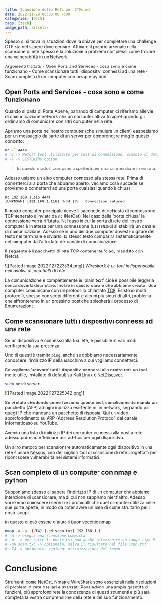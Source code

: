 ```yaml
---
title: Scansione delle Reti per CTFs.md
date: 2022-11-29 00:00:00 -500
categories: [Tech]
tags: [tech]
image_path: /assets/
--- 
```


Spesso ci si trova in situazioni dove la chiave per completare una challenge CTF sta nel sapere dove cercare. Affinare il proprio arsenale nella scansione di rete spesso è la soluzione a problemi complessi come trovare una vulnerabilità in un Network.

Argomenti trattati:
	- Open Ports and Services - cosa sono e come funzionano
	- Come scansionare tutti i dispositivi connessi ad una rete
	- Scan completo di un computer con nmap e python

## Open Ports and Services - cosa sono e come funzionano

Quando si parla di Porte Aperte, parlando di computer, ci riferiamo alle vie di comunicazione network che un computer attiva (o apre) quando gli ordiniamo di comunicare con altri computer nella rete.

Apriamo una porta nel nostro computer (che simulerà un client) easpettiamo per un messaggio da parte di un server per comprendere meglio questo concetto:

```bash
nc -l 4444
# nc -> NetCat tool utilizzato per test di connessione, scambio di dati...
# -l -> LISTENING option 
```

>In questo modo il computer aspetterà per una connessione in entrata.

Adesso usiamo un altro computer connesso alla stessa rete. Prima di connetterci alla porta che abbiamo aperto, vediamo cosa succede se proviamo a connetterci ad una porta qualsiasi quando è chiusa.

```bash
nc 192.168.1.116 4444
(UNKNOWN) [192.168.1.116] 4444 (?) : Connection refused
```

Il nostro computer principale riceve il pacchetto di richiesta di connessione TCP generato e inviato da `nc` ([NetCat](https://it.wikipedia.org/wiki/Netcat)).
Nel caso della 'porta chiusa' la connessione verrà rifiutata.
Nel caso in cui la porta di rete del nostro computer è in attesa per una connessione (`LISTENING`) si stabilirà un canale di comunicazione. Adesso se in uno dei due computer doveste digitare del testo nel terminale e inviarlo, lo stesso testo comparirà sistematicamente nel computer dall'altro lato del canale di comunicazione. 

Il seguente è il pacchetto di rete TCP contenente 'ciao', mandato con Netcat.

![[Pasted image 20221127223534.png]]
_Wireshark è un tool indispensabile nell'analisi di pacchetti di rete_

La comunicazione è completamente in 'plain text' cioè è possibile leggerla senza doverla decriptare. Inoltre in questo canale che abbiamo creato i due computer comunicano con un protocollo chiamato [TCP](https://it.wikipedia.org/wiki/Transmission_Control_Protocol). Esistono molti protocolli, spesso con scopi differenti e alcuni più sicuri di altri, problema che affronteremo in un prossimo post che spiegherà il processo di Enumerazione.

## Come scansionare tutti i dispositivi connessi ad una rete

Se un dispositivo è connesso alla tua rete, è possibile in vari modi verificarne la sua presenza.

Uno di questi è tramite `ping`, anche se dobbiamo necessariamente conoscere l'indirizzo IP della macchina a cui vogliamo connetterci.

Se vogliamo 'scovare' tutti i dispositivi connessi alla nostra rete un tool molto utile, installato di default su Kali Linux è [NetDiscover](https://www.kali.org/tools/netdiscover/).

```bash
sudo netdiscover
```

![[Pasted image 20221127225042.png]]

Se vi state chiedendo come funziona questo tool, semplicemente manda un pacchetto (ARP) ad ogni indirizzo esistente in un network, segnando poi quegli IP che mandano un pacchetto di risposta. [Qui](https://www.youtube.com/watch?v=H-rANwaumfM) un video approfondimento su ARP (Address Resolution Protocol) dal canale Informaticaso su YouTube.

Avendo una lista di indirizzi IP dei computer connessi alla nostra rete adesso potremo effettuare test ad-hoc per ogni dispositivo.

Un altro metodo per scansionare automaticamente ogni dispositivo in una rete è usare [Nessus](https://www.tenable.com/products/nessus), uno dei migliori tool di scansione di rete progettato per riconoscere vulnerabilità nei sistemi informatici.

## Scan completo di un computer con nmap e python

Supponiamo adesso di sapere l'indirizzo IP di un computer che abbiamo intenzione di scansionare, ma di cui non sappiamo nient'altro. Adesso vorremmo conoscere i servizi e i protocolli che quel computer utilizza nelle sue porte aperte, in modo da poter avere un'idea di come sfruttarlo per i nostri scopi.

In questo ci può essere d'aiuto il buon vecchio [nmap](https://nmap.org)

```bash
nmap -A -p- (-T4) (-oN scan.txt) 192.168.1.1
# -A -> esegui una scansione completa
# -p- -> per tutte le porte (si può anche selezionare un range tipo 0-1000)
# -oN scan.txt -> opzionale, salva il risultato nel file scan.txt
# -T4 -> opzionale, aggiungi ottimizzazione del tempo 
```

# Conclusione
Strumenti come NetCat, Nmap e WireShark sono essenziali nella risoluzioni di problemi di rete basilari e avanzati. Possiedono una ampia quantità di funzioni, più approfondirete la conoscenza di questi strumenti e più sarà completa la vostra comprensione della rete e del suo funzionamento.